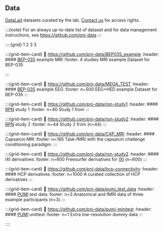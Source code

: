 ## Data

[DataLad](https://www.datalad.org/) datasets curated by the lab.
[Contact us](@tamas.spisak@uk-essen.de) for access rights.

:::{note}
For an always up-to-date list of dataset and for data management instructions, see https://github.com/pni-data
:::

::::{grid} 1 2 3 3

:::{grid-item-card}
:link: https://github.com/pni-data/BEP035_example
:header: #### [BEP-035](#bids-mega) example MRI
:footer: 4 studies
MRI example Dataset for BEP-035

:::

:::{grid-item-card}
:link: https://github.com/pni-data/MEGA_TEST
:header: #### [BEP-035](#bids-mega) example EEG
:footer: n~500
EEG+HED example Dataset for BEP-035
:::

:::{grid-item-card}
:link: https://github.com/pni-data/rpn-study1
:header: #### [RPN](rpn-signature) study 1
:footer: n=40
Study 1 from [](https://doi.org/10.1038/s41467-019-13785-z)
:::

:::{grid-item-card}
:link: https://github.com/pni-data/rpn-study2
:header: #### [RPN](rpn-signature) study 2
:footer: n=44
Study 2 from [](https://doi.org/10.1038/s41467-019-13785-z)  (n=44)
:::

:::{grid-item-card}
:link: https://github.com/pni-data/CAP_MRI
:header: #### Capsaicin MRI
:footer: n=165
Task-fMRI with the capsaicin challenge conditioning paradigm.
:::

:::{grid-item-card}
:link: https://github.com/pni-data/rpn-study2
:header: #### IXI derivatives
:footer: n=600
Freesurfer derivatives for [IXI](https://brain-development.org/ixi-dataset/) (n~600)
:::

:::{grid-item-card}
:link: https://github.com/pni-data/hcp-connectivity
:header: #### HCP derivatives
:footer: n=1000
A curated collection of HCP derivatives
:::

:::{grid-item-card}
:link: https://github.com/pni-data/pumi_test_data
:header: #### [PUMI](#pumi) test data
:footer: n=3
Anatomical and fMRI data of three example participants (n=3)
:::

:::{grid-item-card}
:link: https://github.com/pni-data/pumi-minitest
:header: #### [PUMI](#pumi) unittest
:footer: n=1
Extra low-resolution dummy data
:::





::::


